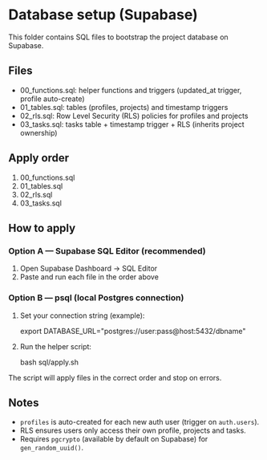 # Database setup (Supabase)

This folder contains SQL files to bootstrap the project database on Supabase.

## Files
- 00_functions.sql: helper functions and triggers (updated_at trigger, profile auto-create)
- 01_tables.sql: tables (profiles, projects) and timestamp triggers
- 02_rls.sql: Row Level Security (RLS) policies for profiles and projects
- 03_tasks.sql: tasks table + timestamp trigger + RLS (inherits project ownership)

## Apply order
1) 00_functions.sql
2) 01_tables.sql
3) 02_rls.sql
4) 03_tasks.sql

## How to apply

### Option A — Supabase SQL Editor (recommended)
1. Open Supabase Dashboard → SQL Editor
2. Paste and run each file in the order above

### Option B — psql (local Postgres connection)
1. Set your connection string (example):

   export DATABASE_URL="postgres://user:pass@host:5432/dbname"

2. Run the helper script:

   bash sql/apply.sh

The script will apply files in the correct order and stop on errors.

## Notes
- `profiles` is auto-created for each new auth user (trigger on `auth.users`).
- RLS ensures users only access their own profile, projects and tasks.
- Requires `pgcrypto` (available by default on Supabase) for `gen_random_uuid()`.
